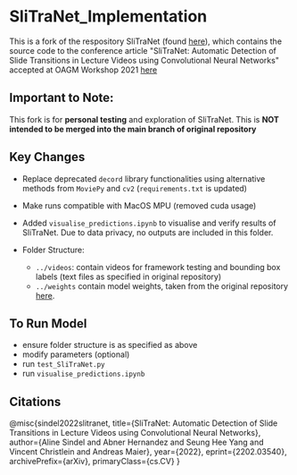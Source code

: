 # SliTraNet_Implementation

This is a fork of the respository SliTraNet (found [here](https://github.com/asindel/SliTraNet)), which contains the source code to the conference article "SliTraNet: Automatic Detection of Slide Transitions in Lecture Videos using Convolutional Neural Networks" accepted at OAGM Workshop 2021 [here](https://arxiv.org/pdf/2202.03540.pdf)

## Important to Note:
This fork is for **personal testing** and exploration of SliTraNet. This is **NOT intended to be merged into the main branch of original repository**

## Key Changes
- Replace deprecated `decord` library functionalities using alternative methods from `MoviePy` and `cv2` (`requirements.txt` is updated)
- Make runs compatible with MacOS MPU (removed cuda usage)
- Added `visualise_predictions.ipynb` to visualise and verify results of SliTraNet. Due to data privacy, no outputs are included in this folder.

- Folder Structure:
	- `../videos`: contain videos for framework testing and bounding box labels (text files as specified in original repository)
	- `../weights` contain model weights, taken from the original repository [here](https://drive.google.com/drive/folders/1aQDVplbbpt-zgH2O1q7685AZ1hl0BsVV?usp=sharing).

## To Run Model
- ensure folder structure is as specified as above
- modify parameters (optional)
- run `test_SliTraNet.py`
- run `visualise_predictions.ipynb` 

## Citations
@misc{sindel2022slitranet,
		title={SliTraNet: Automatic Detection of Slide Transitions in Lecture Videos using Convolutional Neural Networks},
		author={Aline Sindel and Abner Hernandez and Seung Hee Yang and Vincent Christlein and Andreas Maier},
		year={2022},
		eprint={2202.03540},
		archivePrefix={arXiv},
		primaryClass={cs.CV}
	  }
